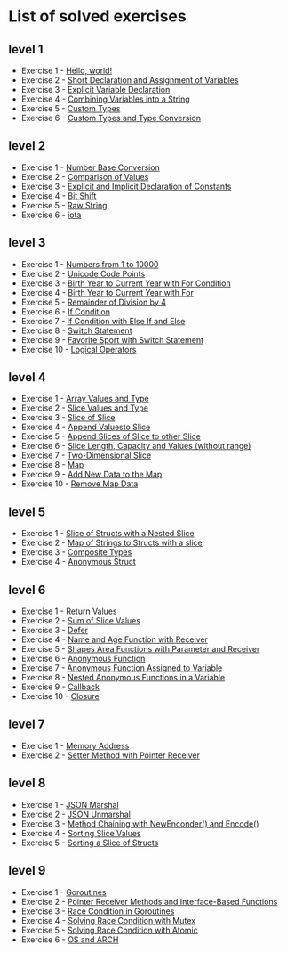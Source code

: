 # List of solved exercises

## level 1

-   Exercise 1 - [Hello, world!](level-001/exercise-001/main.go)
-   Exercise 2 - [Short Declaration and Assignment of Variables](level-001/exercise-002/main.go)
-   Exercise 3 - [Explicit Variable Declaration](level-001/exercise-003/main.go)
-   Exercise 4 - [Combining Variables into a String](level-001/exercise-004/main.go)
-   Exercise 5 - [Custom Types](level-001/exercise-005/main.go)
-   Exercise 6 - [Custom Types and Type Conversion](level-001/exercise-006/main.go)

## level 2

-   Exercise 1 - [Number Base Conversion](level-002/exercise-001/main.go)
-   Exercise 2 - [Comparison of Values](level-002/exercise-002/main.go)
-   Exercise 3 - [Explicit and Implicit Declaration of Constants](level-002/exercise-003/main.go)
-   Exercise 4 - [Bit Shift](level-002/exercise-004/main.go)
-   Exercise 5 - [Raw String](level-002/exercise-005/main.go)
-   Exercise 6 - [iota](level-002/exercise-006/main.go)

## level 3

-   Exercise 1 - [Numbers from 1 to 10000](level-003/exercise-001/main.go)
-   Exercise 2 - [Unicode Code Points](level-003/exercise-002/main.go)
-   Exercise 3 - [Birth Year to Current Year with For Condition](level-003/exercise-003/main.go)
-   Exercise 4 - [Birth Year to Current Year with For](level-003/exercise-004/main.go)
-   Exercise 5 - [Remainder of Division by 4](level-003/exercise-005/main.go)
-   Exercise 6 - [If Condition](level-003/exercise-006/main.go)
-   Exercise 7 - [If Condition with Else If and Else](level-003/exercise-007/main.go)
-   Exercise 8 - [Switch Statement](level-003/exercise-008/main.go)
-   Exercise 9 - [Favorite Sport with Switch Statement](level-003/exercise-009/main.go)
-   Exercise 10 - [Logical Operators](level-003/exercise-010/main.go)

## level 4

-   Exercise 1 - [Array Values and Type](level-004/exercise-001/main.go)
-   Exercise 2 - [Slice Values and Type](level-004/exercise-002/main.go)
-   Exercise 3 - [Slice of Slice](level-004/exercise-003/main.go)
-   Exercise 4 - [Append Values ​​to Slice](level-004/exercise-004/main.go)
-   Exercise 5 - [Append Slices of Slice ​​to other Slice](level-004/exercise-005/main.go)
-   Exercise 6 - [Slice Length, Capacity and Values (without range)](level-004/exercise-006/main.go)
-   Exercise 7 - [Two-Dimensional Slice](level-004/exercise-007/main.go)
-   Exercise 8 - [Map](level-004/exercise-008/main.go)
-   Exercise 9 - [Add New Data to the Map](level-004/exercise-009/main.go)
-   Exercise 10 - [Remove Map Data](level-004/exercise-010/main.go)

## level 5

-   Exercise 1 - [Slice of Structs with a Nested Slice](level-005/exercise-001/main.go)
-   Exercise 2 - [Map of Strings to Structs with a slice](level-005/exercise-002/main.go)
-   Exercise 3 - [Composite Types](level-005/exercise-003/main.go)
-   Exercise 4 - [Anonymous Struct](level-005/exercise-004/main.go)

## level 6

-   Exercise 1 - [Return Values](level-006/exercise-001/main.go)
-   Exercise 2 - [Sum of Slice Values](level-006/exercise-002/main.go)
-   Exercise 3 - [Defer](level-006/exercise-003/main.go)
-   Exercise 4 - [Name and Age Function with Receiver](level-006/exercise-004/main.go)
-   Exercise 5 - [Shapes Area Functions with Parameter and Receiver](level-006/exercise-005/main.go)
-   Exercise 6 - [Anonymous Function](level-006/exercise-006/main.go)
-   Exercise 7 - [Anonymous Function Assigned to Variable](level-006/exercise-007/main.go)
-   Exercise 8 - [Nested Anonymous Functions in a Variable](level-006/exercise-008/main.go)
-   Exercise 9 - [Callback](level-006/exercise-009/main.go)
-   Exercise 10 - [Closure](level-006/exercise-010/main.go)

## level 7

-   Exercise 1 - [Memory Address](level-007/exercise-001/main.go)
-   Exercise 2 - [Setter Method with Pointer Receiver](level-007/exercise-002/main.go)

## level 8

-   Exercise 1 - [JSON Marshal](level-008/exercise-001/main.go)
-   Exercise 2 - [JSON Unmarshal](level-008/exercise-002/main.go)
-   Exercise 3 - [Method Chaining with NewEnconder() and Encode()](level-008/exercise-003/main.go)
-   Exercise 4 - [Sorting Slice Values](level-008/exercise-004/main.go)
-   Exercise 5 - [Sorting a Slice of Structs](level-008/exercise-005/main.go)

## level 9

-   Exercise 1 - [Goroutines](level-009/exercise-001/main.go)
-   Exercise 2 - [Pointer Receiver Methods and Interface-Based Functions](level-009/exercise-002/main.go)
-   Exercise 3 - [Race Condition in Goroutines](level-009/exercise-003/main.go)
-   Exercise 4 - [Solving Race Condition with Mutex](level-009/exercise-004/main.go)
-   Exercise 5 - [Solving Race Condition with Atomic](level-009/exercise-005/main.go)
-   Exercise 6 - [OS and ARCH](level-009/exercise-006/main.go)
